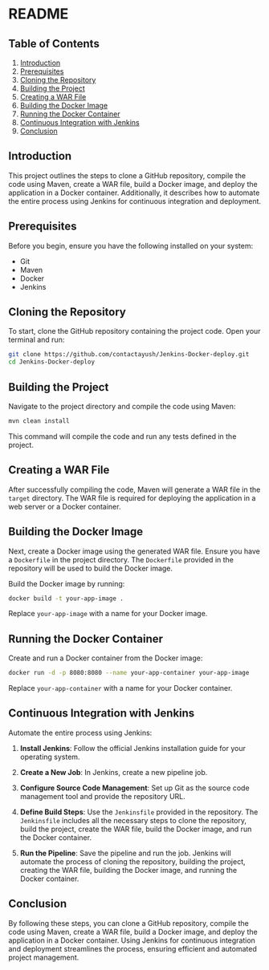 # README

## Table of Contents

1. [Introduction](#introduction)
2. [Prerequisites](#prerequisites)
3. [Cloning the Repository](#cloning-the-repository)
4. [Building the Project](#building-the-project)
5. [Creating a WAR File](#creating-a-war-file)
6. [Building the Docker Image](#building-the-docker-image)
7. [Running the Docker Container](#running-the-docker-container)
8. [Continuous Integration with Jenkins](#continuous-integration-with-jenkins)
9. [Conclusion](#conclusion)

## Introduction

This project outlines the steps to clone a GitHub repository, compile the code using Maven, create a WAR file, build a Docker image, and deploy the application in a Docker container. Additionally, it describes how to automate the entire process using Jenkins for continuous integration and deployment.

## Prerequisites

Before you begin, ensure you have the following installed on your system:

- Git
- Maven
- Docker
- Jenkins

## Cloning the Repository

To start, clone the GitHub repository containing the project code. Open your terminal and run:

```sh
git clone https://github.com/contactayush/Jenkins-Docker-deploy.git
cd Jenkins-Docker-deploy
```

## Building the Project

Navigate to the project directory and compile the code using Maven:

```sh
mvn clean install
```

This command will compile the code and run any tests defined in the project.

## Creating a WAR File

After successfully compiling the code, Maven will generate a WAR file in the `target` directory. The WAR file is required for deploying the application in a web server or a Docker container.

## Building the Docker Image

Next, create a Docker image using the generated WAR file. Ensure you have a `Dockerfile` in the project directory. The `Dockerfile` provided in the repository will be used to build the Docker image.

Build the Docker image by running:

```sh
docker build -t your-app-image .
```

Replace `your-app-image` with a name for your Docker image.

## Running the Docker Container

Create and run a Docker container from the Docker image:

```sh
docker run -d -p 8080:8080 --name your-app-container your-app-image
```

Replace `your-app-container` with a name for your Docker container.

## Continuous Integration with Jenkins

Automate the entire process using Jenkins:

1. **Install Jenkins**: Follow the official Jenkins installation guide for your operating system.
2. **Create a New Job**: In Jenkins, create a new pipeline job.
3. **Configure Source Code Management**: Set up Git as the source code management tool and provide the repository URL.
4. **Define Build Steps**: Use the `Jenkinsfile` provided in the repository. The `Jenkinsfile` includes all the necessary steps to clone the repository, build the project, create the WAR file, build the Docker image, and run the Docker container.

5. **Run the Pipeline**: Save the pipeline and run the job. Jenkins will automate the process of cloning the repository, building the project, creating the WAR file, building the Docker image, and running the Docker container.

## Conclusion

By following these steps, you can clone a GitHub repository, compile the code using Maven, create a WAR file, build a Docker image, and deploy the application in a Docker container. Using Jenkins for continuous integration and deployment streamlines the process, ensuring efficient and automated project management.
